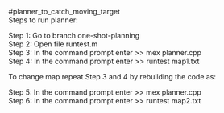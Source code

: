 #planner_to_catch_moving_target     
Steps to run planner:  

Step 1: Go to branch one-shot-planning   
Step 2: Open file runtest.m   
Step 3: In the command prompt enter >> mex planner.cpp   
Step 4: In the command prompt enter >> runtest map1.txt   

To change map repeat Step 3 and 4 by rebuilding the code as:  

Step 5: In the command prompt enter >> mex planner.cpp   
Step 6: In the command prompt enter >> runtest map2.txt   
